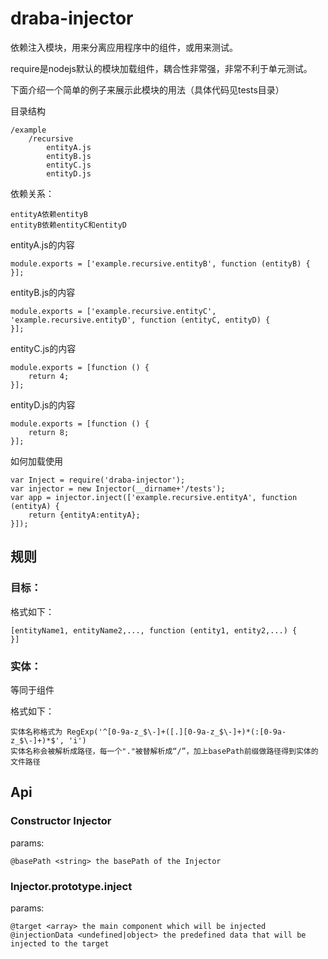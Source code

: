# draba-injector #

依赖注入模块，用来分离应用程序中的组件，或用来测试。

require是nodejs默认的模块加载组件，耦合性非常强，非常不利于单元测试。

下面介绍一个简单的例子来展示此模块的用法（具体代码见tests目录）

目录结构

    /example
        /recursive
            entityA.js
            entityB.js
            entityC.js
            entityD.js

依赖关系：

    entityA依赖entityB
    entityB依赖entityC和entityD

entityA.js的内容

    module.exports = ['example.recursive.entityB', function (entityB) {
    }];

entityB.js的内容

    module.exports = ['example.recursive.entityC', 'example.recursive.entityD', function (entityC, entityD) {
    }];

entityC.js的内容

    module.exports = [function () {
        return 4;
    }];

entityD.js的内容

    module.exports = [function () {
        return 8;
    }];

如何加载使用

    var Inject = require('draba-injector');
    var injector = new Injector(__dirname+'/tests');
    var app = injector.inject(['example.recursive.entityA', function (entityA) {
        return {entityA:entityA};
    }]);

## 规则 ##

### 目标： ###

格式如下：

    [entityName1, entityName2,..., function (entity1, entity2,...) {
    }]

### 实体： ###

等同于组件

格式如下：

    实体名称格式为 RegExp('^[0-9a-z_$\-]+([.][0-9a-z_$\-]+)*(:[0-9a-z_$\-]+)*$', 'i')
    实体名称会被解析成路径，每一个"."被替解析成“/”，加上basePath前缀做路径得到实体的文件路径

## Api ##

### Constructor Injector ###

params:

    @basePath <string> the basePath of the Injector

### Injector.prototype.inject ###

params:

    @target <array> the main component which will be injected
    @injectionData <undefined|object> the predefined data that will be injected to the target